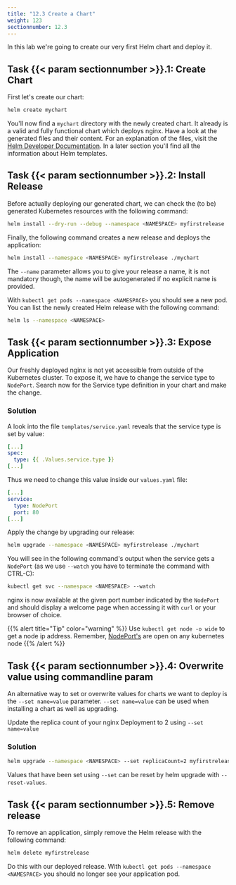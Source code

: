 ```yaml
---
title: "12.3 Create a Chart"
weight: 123
sectionnumber: 12.3
---
```


In this lab we're going to create our very first Helm chart and deploy it.


## Task {{< param sectionnumber >}}.1: Create Chart

First let's create our chart:

```bash
helm create mychart
```

You'll now find a `mychart` directory with the newly created chart. It already is a valid and fully functional chart which deploys nginx. Have a look at the generated files and their content. For an explanation of the files, visit the [Helm Developer Documentation](https://docs.helm.sh/developing_charts/#the-chart-file-structure). In a later section you'll find all the information about Helm templates.


## Task {{< param sectionnumber >}}.2: Install Release

Before actually deploying our generated chart, we can check the (to be) generated Kubernetes resources with the following command:


```bash
helm install --dry-run --debug --namespace <NAMESPACE> myfirstrelease ./mychart
```

Finally, the following command creates a new release and deploys the application:

```bash
helm install --namespace <NAMESPACE> myfirstrelease ./mychart
```

The `--name` parameter allows you to give your release a name, it is not mandatory though, the name will be autogenerated if no explicit name is provided.

With `kubectl get pods --namespace <NAMESPACE>` you should see a new pod. You can list the newly created Helm release with the following command:

```bash
helm ls --namespace <NAMESPACE>
```


## Task {{< param sectionnumber >}}.3: Expose Application

Our freshly deployed nginx is not yet accessible from outside of the Kubernetes cluster. To expose it, we have to change the service type to `NodePort`.
Search now for the Service type definition in your chart and make the change.


### Solution
A look into the file `templates/service.yaml` reveals that the service type is set by value:
```yaml
[...]
spec:
  type: {{ .Values.service.type }}
[...]
```

Thus we need to change this value inside our `values.yaml` file:
```yaml
[...]
service:
  type: NodePort
  port: 80
[...]
```

Apply the change by upgrading our release:


```bash
helm upgrade --namespace <NAMESPACE> myfirstrelease ./mychart 
```

You will see in the following command's output when the service gets a `NodePort` (as we use `--watch` you have to terminate the command with CTRL-C):

```bash
kubectl get svc --namespace <NAMESPACE> --watch
```

nginx is now available at the given port number indicated by the `NodePort` and should display a welcome page when accessing it with `curl` or your browser of choice.


{{% alert title="Tip" color="warning" %}}
Use `kubectl get node -o wide` to get a node ip address. Remember, [NodePort's](https://kubernetes.io/docs/concepts/services-networking/service/#nodeport) are open on any kubernetes node
{{% /alert %}}


## Task {{< param sectionnumber >}}.4: Overwrite value using commandline param

An alternative way to set or overwrite values for charts we want to deploy is the `--set name=value` parameter. `--set name=value` can be used when installing a chart as well as upgrading.

Update the replica count of your nginx Deployment to 2 using `--set name=value`


### Solution

```bash
helm upgrade --namespace <NAMESPACE> --set replicaCount=2 myfirstrelease ./mychart 
```

Values that have been set using `--set` can be reset by helm upgrade with `--reset-values`.


## Task {{< param sectionnumber >}}.5: Remove release

To remove an application, simply remove the Helm release with the following command:

```bash
helm delete myfirstrelease
```

Do this with our deployed release. With `kubectl get pods --namespace <NAMESPACE>` you should no longer see your application pod.
